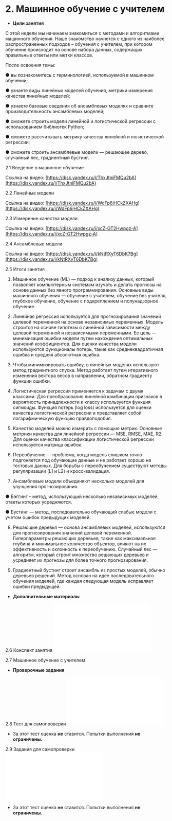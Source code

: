 # 2. Машинное обучение с учителем

- **Цели занятия**

С этой недели мы начинаем знакомиться с методами и алгоритмами машинного обучения. Наше знакомство начнется с одного из наиболее распространенных подходов – обучения с учителем, при котором обучение происходит на основе набора данных, содержащих правильные ответы или метки классов.

После освоения темы:

● вы познакомитесь с терминологией, используемой в машинном обучении;

● узнаете виды линейных моделей обучения, метрики измерения качества линейных моделей;

● узнаете базовые сведения об ансамблевых моделях и сравните производительность ансамблевых моделей;

● сможете строить модели линейной и логистической регрессии с использованием библиотек Python;

● сможете рассчитывать метрику качества линейной и логистической регрессии;

● сможете строить ансамблевые модели — решающее дерево, случайный лес, градиентный бустинг.

2.1 Введение в машинное обучение

Ссылка на видео: [https://disk.yandex.ru/i/ThxJtniFMQu2bA](https://disk.yandex.ru/i/ThxJtniFMQu2bA)

2.2 Линейные модели

Ссылка на видео: [https://disk.yandex.ru/i/WdFp6jHCkZXAHg](https://disk.yandex.ru/i/WdFp6jHCkZXAHg)

2.3 Измерение качества модели

Ссылка на видео: [https://disk.yandex.ru/i/xcZ-GT2Hwpgz-A](https://disk.yandex.ru/i/xcZ-GT2Hwpgz-A)

2.4 Ансамблевые модели

Ссылка на видео: [https://disk.yandex.ru/i/kNtRXyT6DbK7Bg](https://disk.yandex.ru/i/kNtRXyT6DbK7Bg)

2.5 Итоги занятия

1. Машинное обучение (ML) — подход к анализу данных, который позволяет компьютерным системам изучать и делать прогнозы на основе данных без явного программирования. Основные виды машинного обучения — обучение с учителем, обучение без учителя, глубокое обучение, обучение с подкреплением и полунадзорное обучение.

2. Линейная регрессия используется для прогнозирования значений целевой переменной на основе независимых переменных. Модель строится на основе гипотезы о линейной зависимости между целевой переменной и независимыми переменными. Ее цель — минимизация ошибки модели путем нахождения оптимальных значений коэффициентов. Для оценки качества модели используются функционалы потерь, такие как среднеквадратичная ошибка и средняя абсолютная ошибка.

3. Чтобы минимизировать ошибку, в линейных моделях используют метод градиентного спуска. Метод работает путем итеративного изменения вектора весов в направлении, обратном градиенту функции ошибки.

4. Логистическая регрессия применяется к задачам с двумя классами. Для преобразования линейной комбинации признаков в вероятность принадлежности к классу используется функция сигмоиды. Функция потерь (log loss) используется для оценки качества логистической регрессии и представляет собой логарифмическую функцию правдоподобия.

5. Качество моделей можно измерить с помощью метрик. Основные метрики качества для линейной регрессии — MSE, RMSE, MAE, R2.  Для оценки качества классификации логистической регрессии используется матрица ошибок. 

6. Переобучение — проблема, когда модель слишком точно подгоняется под обучающие данные и не работает хорошо на тестовых данных. Для борьбы с переобучением существуют методы регуляризации (L1 и L2) и кросс-валидация.

7. Ансамблевые модели объединяют несколько моделей для улучшения прогнозирования.

● Бэггинг – метод, использующий несколько независимых моделей, ответы которых усредняются.

● Бустинг — метод, последовательно обучающий слабые модели с учетом ошибок предыдущих моделей.

8. Решающие деревья — основа ансамблевых моделей, используются для прогнозирования значений целевой переменной. Гиперпараметры решающих деревьев, такие как максимальная глубина и минимальное количество объектов, влияют на их эффективность и склонность к переобучению. Случайный лес — алгоритм, который строит множество решающих деревьев и усредняет их прогнозы для более точного прогнозирования.

9. Градиентный бустинг строит ансамбль из простых моделей, обычно деревьев решений. Метод основан на идее последовательного обучения моделей, где каждая следующая модель исправляет ошибки предыдущей.
- **Дополнительные материалы**

2.6 Конспект занятия
![](2.6.%20Конспект%20занятия.pdf)

2.7 Машинное обучение с учителем


- **Проверочные задания**

2.8 Тест для самопроверки
![](src/ML/Модуль%203.%20Введение%20в%20машинное%20обучение/assets/2.8%20Тест%20для%20самопроверки.pdf)
- За этот тест оценка **не** ставится. Попытки выполнения **не ограничены.**

2.9 Задания для самопроверки
![](src/ML/Модуль%203.%20Введение%20в%20машинное%20обучение/assets/2.9%20Задания%20для%20самопроверки.pdf)

- За этот тест оценка **не** ставится. Попытки выполнения **не ограничены.**